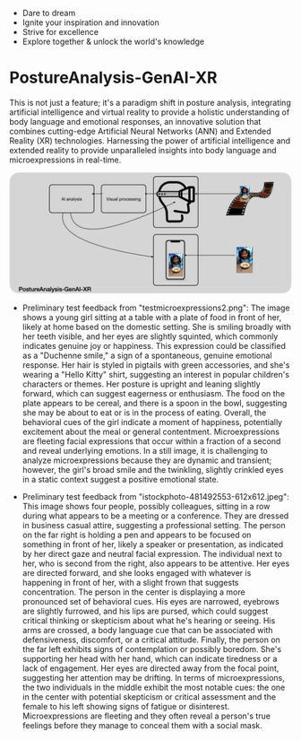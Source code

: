 
- Dare to dream
- Ignite your inspiration and innovation
- Strive for excellence
- Explore together & unlock the world's knowledge

# PostureAnalysis-GenAI-XR
This is not just a feature; it's a paradigm shift in posture analysis, integrating artificial intelligence and virtual reality to provide a holistic understanding of body language and emotional responses, an innovative solution that combines cutting-edge Artificial Neural Networks (ANN) and Extended Reality (XR) technologies. Harnessing the power of artificial intelligence and extended reality to provide unparalleled insights into body language and microexpressions in real-time.

![Alt text](image-1.png)

- Preliminary test feedback from "testmicroexpressions2.png": The image shows a young girl sitting at a table with a plate of food in front of her, likely at home based on the domestic setting. She is smiling broadly with her teeth visible, and her eyes are slightly squinted, which commonly indicates genuine joy or happiness. This expression could be classified as a "Duchenne smile," a sign of a spontaneous, genuine emotional response. Her hair is styled in pigtails with green accessories, and she's wearing a "Hello Kitty" shirt, suggesting an interest in popular children's characters or themes. Her posture is upright and leaning slightly forward, which can suggest eagerness or enthusiasm. The food on the plate appears to be cereal, and there is a spoon in the bowl, suggesting she may be about to eat or is in the process of eating. Overall, the behavioral cues of the girl indicate a moment of happiness, potentially excitement about the meal or general contentment. Microexpressions are fleeting facial expressions that occur within a fraction of a second and reveal underlying emotions. In a still image, it is challenging to analyze microexpressions because they are dynamic and transient; however, the girl's broad smile and the twinkling, slightly crinkled eyes in a static context suggest a positive emotional state.

- Preliminary test feedback from "istockphoto-481492553-612x612.jpeg": This image shows four people, possibly colleagues, sitting in a row during what appears to be a meeting or a conference. They are dressed in business casual attire, suggesting a professional setting. The person on the far right is holding a pen and appears to be focused on something in front of her, likely a speaker or presentation, as indicated by her direct gaze and neutral facial expression. The individual next to her, who is second from the right, also appears to be attentive. Her eyes are directed forward, and she looks engaged with whatever is happening in front of her, with a slight frown that suggests concentration. The person in the center is displaying a more pronounced set of behavioral cues. His eyes are narrowed, eyebrows are slightly furrowed, and his lips are pursed, which could suggest critical thinking or skepticism about what he's hearing or seeing. His arms are crossed, a body language cue that can be associated with defensiveness, discomfort, or a critical attitude. Finally, the person on the far left exhibits signs of contemplation or possibly boredom. She's supporting her head with her hand, which can indicate tiredness or a lack of engagement. Her eyes are directed away from the focal point, suggesting her attention may be drifting. In terms of microexpressions, the two individuals in the middle exhibit the most notable cues: the one in the center with potential skepticism or critical assessment and the female to his left showing signs of fatigue or disinterest. Microexpressions are fleeting and they often reveal a person's true feelings before they manage to conceal them with a social mask. 

